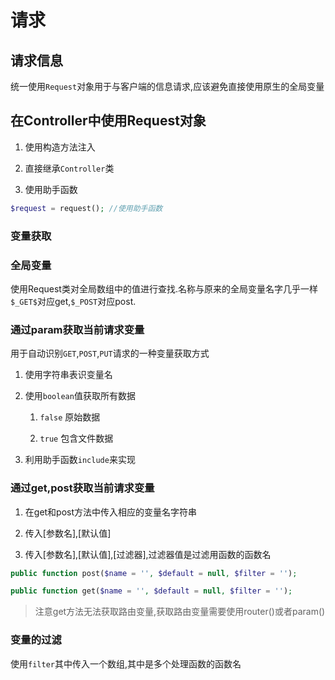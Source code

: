 # 请求

## 请求信息

统一使用`Request`对象用于与客户端的信息请求,应该避免直接使用原生的全局变量

## 在Controller中使用Request对象

1. 使用构造方法注入

2. 直接继承`Controller`类

3. 使用助手函数

```php
$request = request(); //使用助手函数
```

### 变量获取

### 全局变量

使用Request类对全局数组中的值进行查找.名称与原来的全局变量名字几乎一样`$_GET$`对应get,`$_POST`对应post.

### 通过param获取当前请求变量

用于自动识别`GET`,`POST`,`PUT`请求的一种变量获取方式

1. 使用字符串表识变量名

2. 使用`boolean`值获取所有数据
   
   1. `false` 原始数据
   
   2. `true` 包含文件数据

3. 利用助手函数`include`来实现

### 通过get,post获取当前请求变量

1. 在get和post方法中传入相应的变量名字符串

2. 传入[参数名],[默认值]

3. 传入[参数名],[默认值],[过滤器],过滤器值是过滤用函数的函数名

```php
public function post($name = '', $default = null, $filter = '');

public function get($name = '', $default = null, $filter = '');
```

> 注意get方法无法获取路由变量,获取路由变量需要使用router()或者param()

### 变量的过滤

使用`filter`其中传入一个数组,其中是多个处理函数的函数名
